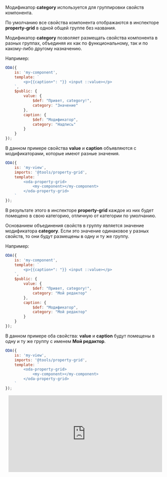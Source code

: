 Модификатор **category** используется для группировки свойств компонента.

По умолчанию все свойства компонента отображаются в инспекторе **property-grid** в одной общей группе без названия.

Модификатор **category** позволяет размещать свойства компонента в разных группах, объединяя их как по функциональному, так и по какому-либо другому назначению.

Например:

```javascript _run_edit_console_[my-component.js]
ODA({
    is: 'my-component',
    template: `
        <p>{{caption+": "}} <input ::value></p>
    `,
    $public: {
        value: {
            $def: "Привет, category!",
            category: "Значение"
        },
        caption: {
            $def: "Модификатор",
            category: "Надпись"
        }
    }
});
```

В данном примере свойства **value** и **caption** объявляются с модификаторами, которые имеют разные значения.

```javascript _run_edit_console_[my-view.js]_{my-component.js}_h=200_
ODA({
    is: 'my-view',
    imports: '@tools/property-grid',
    template: `
        <oda-property-grid>
            <my-component></my-component>
        </oda-property-grid>
    `
});
```

В результате этого в инспекторе **property-grid** каждое из них будет помещено в свою категорию, отличную от категории по умолчанию.

Основанием объединения свойств в группу является значение модификатора **category**. Если это значение одинаковое у разных свойств, то они будут размещены в одну и ту же группу.

Например:

```javascript _run_edit_console_[my-component.js]
ODA({
    is: 'my-component',
    template: `
        <p>{{caption+": "}} <input ::value></p>
    `,
    $public: {
        value: {
            $def: "Привет, category!",
            category: "Мой редактор"
        },
        caption: {
            $def: "Модификатор",
            category: "Мой редактор"
        }
    }
});
```

В данном примере оба свойства: **value** и **caption** будут помещены в одну и ту же группу с именем **Мой редактор**.

```javascript _run_edit_console_[my-view.js]_{my-component.js}_h=200_
ODA({
    is: 'my-view',
    imports: '@tools/property-grid',
    template: `
        <oda-property-grid>
            <my-component></my-component>
        </oda-property-grid>
    `
});
```

<div style="position:relative;padding-bottom:48%; margin:10px">
    <iframe src="https://www.youtube.com/embed/v4vUdahafPk?start=0" frameborder="0" allow="accelerometer; autoplay; encrypted-media; gyroscope; picture-in-picture" allowfullscreen
    	style="position:absolute;width:100%;height:100%;"></iframe>
</div>

